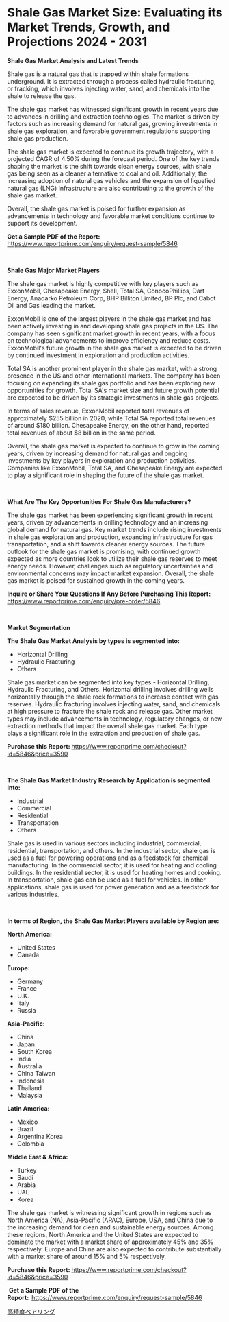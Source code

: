 <p><h1>Shale Gas Market Size: Evaluating its Market Trends, Growth, and Projections 2024 - 2031</h1></p><p><strong>Shale Gas Market Analysis and Latest Trends</strong></p>
<p><p>Shale gas is a natural gas that is trapped within shale formations underground. It is extracted through a process called hydraulic fracturing, or fracking, which involves injecting water, sand, and chemicals into the shale to release the gas.</p><p>The shale gas market has witnessed significant growth in recent years due to advances in drilling and extraction technologies. The market is driven by factors such as increasing demand for natural gas, growing investments in shale gas exploration, and favorable government regulations supporting shale gas production.</p><p>The shale gas market is expected to continue its growth trajectory, with a projected CAGR of 4.50% during the forecast period. One of the key trends shaping the market is the shift towards clean energy sources, with shale gas being seen as a cleaner alternative to coal and oil. Additionally, the increasing adoption of natural gas vehicles and the expansion of liquefied natural gas (LNG) infrastructure are also contributing to the growth of the shale gas market.</p><p>Overall, the shale gas market is poised for further expansion as advancements in technology and favorable market conditions continue to support its development.</p></p>
<p><strong>Get a Sample PDF of the Report:&nbsp;</strong> <a href="https://www.reportprime.com/enquiry/request-sample/5846">https://www.reportprime.com/enquiry/request-sample/5846</a></p>
<p>&nbsp;</p>
<p><strong>Shale Gas Major Market Players</strong></p>
<p><p>The shale gas market is highly competitive with key players such as ExxonMobil, Chesapeake Energy, Shell, Total SA, ConocoPhillips, Dart Energy, Anadarko Petroleum Corp, BHP Billiton Limited, BP Plc, and Cabot Oil and Gas leading the market.</p><p>ExxonMobil is one of the largest players in the shale gas market and has been actively investing in and developing shale gas projects in the US. The company has seen significant market growth in recent years, with a focus on technological advancements to improve efficiency and reduce costs. ExxonMobil's future growth in the shale gas market is expected to be driven by continued investment in exploration and production activities.</p><p>Total SA is another prominent player in the shale gas market, with a strong presence in the US and other international markets. The company has been focusing on expanding its shale gas portfolio and has been exploring new opportunities for growth. Total SA's market size and future growth potential are expected to be driven by its strategic investments in shale gas projects.</p><p>In terms of sales revenue, ExxonMobil reported total revenues of approximately $255 billion in 2020, while Total SA reported total revenues of around $180 billion. Chesapeake Energy, on the other hand, reported total revenues of about $8 billion in the same period.</p><p>Overall, the shale gas market is expected to continue to grow in the coming years, driven by increasing demand for natural gas and ongoing investments by key players in exploration and production activities. Companies like ExxonMobil, Total SA, and Chesapeake Energy are expected to play a significant role in shaping the future of the shale gas market.</p></p>
<p>&nbsp;</p>
<p><strong>What Are The Key Opportunities For Shale Gas Manufacturers?</strong></p>
<p><p>The shale gas market has been experiencing significant growth in recent years, driven by advancements in drilling technology and an increasing global demand for natural gas. Key market trends include rising investments in shale gas exploration and production, expanding infrastructure for gas transportation, and a shift towards cleaner energy sources. The future outlook for the shale gas market is promising, with continued growth expected as more countries look to utilize their shale gas reserves to meet energy needs. However, challenges such as regulatory uncertainties and environmental concerns may impact market expansion. Overall, the shale gas market is poised for sustained growth in the coming years.</p></p>
<p><strong>Inquire or Share Your Questions If Any Before Purchasing This Report:</strong> <a href="https://www.reportprime.com/enquiry/pre-order/5846">https://www.reportprime.com/enquiry/pre-order/5846</a></p>
<p>&nbsp;</p>
<p><strong>Market Segmentation</strong></p>
<p><strong>The Shale Gas Market Analysis by types is segmented into:</strong></p>
<p><ul><li>Horizontal Drilling</li><li>Hydraulic Fracturing</li><li>Others</li></ul></p>
<p><p>Shale gas market can be segmented into key types - Horizontal Drilling, Hydraulic Fracturing, and Others. Horizontal drilling involves drilling wells horizontally through the shale rock formations to increase contact with gas reserves. Hydraulic fracturing involves injecting water, sand, and chemicals at high pressure to fracture the shale rock and release gas. Other market types may include advancements in technology, regulatory changes, or new extraction methods that impact the overall shale gas market. Each type plays a significant role in the extraction and production of shale gas.</p></p>
<p><strong>Purchase this Report:&nbsp;</strong><a href="https://www.reportprime.com/checkout?id=5846&price=3590">https://www.reportprime.com/checkout?id=5846&price=3590</a></p>
<p>&nbsp;</p>
<p><strong>The Shale Gas Market Industry Research by Application is segmented into:</strong></p>
<p><ul><li>Industrial</li><li>Commercial</li><li>Residential</li><li>Transportation</li><li>Others</li></ul></p>
<p><p>Shale gas is used in various sectors including industrial, commercial, residential, transportation, and others. In the industrial sector, shale gas is used as a fuel for powering operations and as a feedstock for chemical manufacturing. In the commercial sector, it is used for heating and cooling buildings. In the residential sector, it is used for heating homes and cooking. In transportation, shale gas can be used as a fuel for vehicles. In other applications, shale gas is used for power generation and as a feedstock for various industries.</p></p>
<p>&nbsp;</p>
<p><strong>In terms of Region, the Shale Gas Market Players available by Region are:</strong></p>
<p>
    <p> <strong> North America: </strong>
        <ul>
            <li>United States</li>
            <li>Canada</li>
        </ul>
        </p> 
    <p> <strong> Europe: </strong>
        <ul>
            <li>Germany</li>
            <li>France</li>
            <li>U.K.</li>
            <li>Italy</li>
            <li>Russia</li>
        </ul>
        </p> 
    <p> <strong> Asia-Pacific: </strong>
        <ul>
            <li>China</li>
            <li>Japan</li>
            <li>South Korea</li>
            <li>India</li>
            <li>Australia</li>
            <li>China Taiwan</li>
            <li>Indonesia</li>
            <li>Thailand</li>
            <li>Malaysia</li>
        </ul>
        </p> 
    <p> <strong> Latin America: </strong>
        <ul>
            <li>Mexico</li>
            <li>Brazil</li>
            <li>Argentina Korea</li>
            <li>Colombia</li>
        </ul>
        </p> 
    <p> <strong> Middle East & Africa: </strong>
        <ul>
            <li>Turkey</li>
            <li>Saudi</li>
            <li>Arabia</li>
            <li>UAE</li>
            <li>Korea</li>
        </ul>
    </p>
    </p>
<p><p>The shale gas market is witnessing significant growth in regions such as North America (NA), Asia-Pacific (APAC), Europe, USA, and China due to the increasing demand for clean and sustainable energy sources. Among these regions, North America and the United States are expected to dominate the market with a market share of approximately 45% and 35% respectively. Europe and China are also expected to contribute substantially with a market share of around 15% and 5% respectively.</p></p>
<p><strong>Purchase this Report: </strong><a href="https://www.reportprime.com/checkout?id=5846&price=3590">https://www.reportprime.com/checkout?id=5846&price=3590</a></p>
<p>&nbsp;<strong>Get a Sample PDF of the Report:&nbsp;&nbsp;</strong><a href="https://www.reportprime.com/enquiry/request-sample/5846">https://www.reportprime.com/enquiry/request-sample/5846</a></p>
<p><strong></strong></p>
<p><p><a href="https://github.com/mreklxf44233/Market-Research-Report-List-1/blob/main/985827216211.md">高精度ベアリング</a></p></p>
